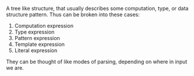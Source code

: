 A tree like structure, that usually describes some computation, type, or data structure pattern.
Thus can be broken into these cases:
1. Computation expression
2. Type expression
3. Pattern expression
4. Template expression
5. Literal expression

They can be thought of like modes of parsing, depending on where in input we are.